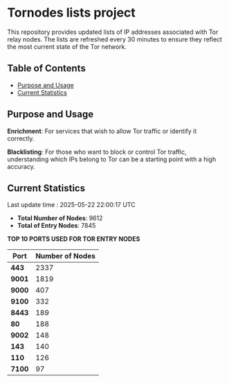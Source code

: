 # Tornodes lists project

This repository provides updated lists of IP addresses associated with Tor relay nodes. The lists are refreshed every 30 minutes to ensure they reflect the most current state of the Tor network.

## Table of Contents

- [Purpose and Usage](#purpose-and-usage)
- [Current Statistics](#current-statistics)


## Purpose and Usage

**Enrichment**: For services that wish to allow Tor traffic or identify it correctly.

**Blacklisting**: For those who want to block or control Tor traffic, understanding which IPs belong to Tor can be a starting point with a high accuracy.

## Current Statistics

Last update time : 2025-05-22 22:00:17 UTC

- **Total Number of Nodes**: 9612
- **Total of Entry Nodes**: 7845

**TOP 10 PORTS USED FOR TOR ENTRY NODES**

| **Port** | **Number of Nodes** |
|------|-----------------|
| **443**   | 2337  |
| **9001**   | 1819  |
| **9000**   | 407  |
| **9100**   | 332  |
| **8443**   | 189  |
| **80**   | 188  |
| **9002**   | 148  |
| **143**   | 140  |
| **110**   | 126  |
| **7100**   | 97  |

